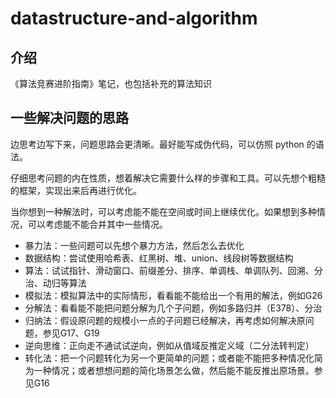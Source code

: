 # datastructure-and-algorithm

## 介绍
《算法竞赛进阶指南》笔记，也包括补充的算法知识

## 一些解决问题的思路

边思考边写下来，问题思路会更清晰。最好能写成伪代码，可以仿照 python 的语法。

仔细思考问题的内在性质，想着解决它需要什么样的步骤和工具。可以先想个粗糙的框架，实现出来后再进行优化。

当你想到一种解法时，可以考虑能不能在空间或时间上继续优化。如果想到多种情况，可以考虑能不能合并其中一些情况。

- 暴力法：一些问题可以先想个暴力方法，然后怎么去优化
- 数据结构：尝试使用哈希表、红黑树、堆、union、线段树等数据结构
- 算法：试试指针、滑动窗口、前缀差分、排序、单调栈、单调队列、回溯、分治、动归等算法
- 模拟法：模拟算法中的实际情形，看看能不能给出一个有用的解法，例如G26
- 分解法：看看能不能把问题分解为几个子问题，例如多路归并（E378）、分治
- 归纳法：假设原问题的规模小一点的子问题已经解决，再考虑如何解决原问题，参见G17、G19
- 逆向思维：正向走不通试试逆向，例如从值域反推定义域（二分法转判定）
- 转化法：把一个问题转化为另一个更简单的问题；或者能不能把多种情况化简为一种情况；或者想想问题的简化场景怎么做，然后能不能反推出原场景。参见G16
